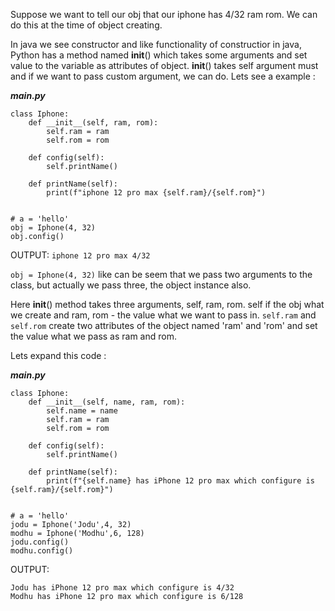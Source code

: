Suppose we want to tell our obj that our iphone has 4/32 ram rom. We can do this at the time of object creating. 

In java we see constructor and like functionality of constructior in java, Python has a method named __init__() which takes some arguments and set value to the variable as attributes of object. __init__() takes self argument must and if we want to pass custom argument, we can do. Lets see a example :

***main.py***
```
class Iphone:
	def __init__(self, ram, rom):
		self.ram = ram
		self.rom = rom

	def config(self):
		self.printName()	

	def printName(self):
		print(f"iphone 12 pro max {self.ram}/{self.rom}")


# a = 'hello'
obj = Iphone(4, 32)
obj.config()
```

OUTPUT:
`iphone 12 pro max 4/32`

`obj = Iphone(4, 32)` like can be seem that we pass two arguments to the class, but actually we pass three, the object instance also.

Here __init__() method takes three arguments, self, ram, rom. self if the obj what we create and ram, rom - the value what we want to pass in. 
`self.ram` and `self.rom` create two attributes of the object named 'ram' and 'rom' and set the value what we pass as ram and rom. 

Lets expand this code :

***main.py***
```
class Iphone:
	def __init__(self, name, ram, rom):
		self.name = name
		self.ram = ram
		self.rom = rom

	def config(self):
		self.printName()	

	def printName(self):
		print(f"{self.name} has iPhone 12 pro max which configure is {self.ram}/{self.rom}")


# a = 'hello'
jodu = Iphone('Jodu',4, 32)
modhu = Iphone('Modhu',6, 128)
jodu.config()
modhu.config()
```

OUTPUT:
```
Jodu has iPhone 12 pro max which configure is 4/32
Modhu has iPhone 12 pro max which configure is 6/128
```
